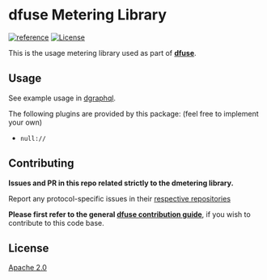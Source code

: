 # dfuse Metering Library

[![reference](https://img.shields.io/badge/godoc-reference-5272B4.svg?style=flat-square)](https://pkg.go.dev/github.com/dfuse-io/dmetering)
[![License](https://img.shields.io/badge/License-Apache%202.0-blue.svg)](https://opensource.org/licenses/Apache-2.0)

This is the usage metering library used as part of **[dfuse](https://github.com/dfuse-io/dfuse)**.


## Usage

See example usage in [dgraphql](https://github.com/dfuse-io/dgraphql).

The following plugins are provided by this package: (feel free to implement your own)

* `null://`


## Contributing

**Issues and PR in this repo related strictly to the dmetering library.**

Report any protocol-specific issues in their
[respective repositories](https://github.com/dfuse-io/dfuse#protocols)

**Please first refer to the general
[dfuse contribution guide](https://github.com/dfuse-io/dfuse/blob/master/CONTRIBUTING.md)**,
if you wish to contribute to this code base.


## License

[Apache 2.0](LICENSE)

